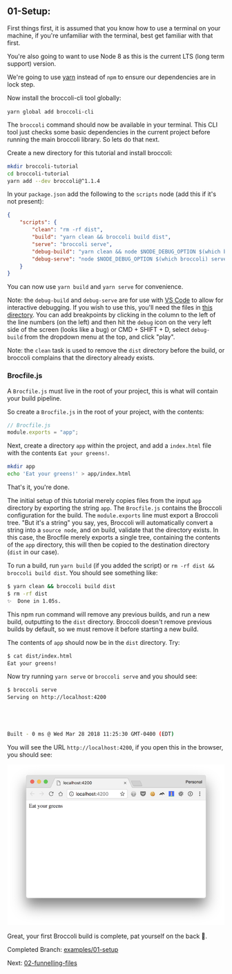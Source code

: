 ## 01-Setup:

First things first, it is assumed that you know how to use a terminal on your machine, if you're unfamiliar with the
terminal, best get familiar with that first.

You're also going to want to use Node 8 as this is the current LTS (long term support) version.

We're going to use [yarn](https://yarnpkg.com) instead of `npm` to ensure our dependencies are in lock step.

Now install the broccoli-cli tool globally:

`yarn global add broccoli-cli`

The `broccoli` command should now be available in your terminal. This CLI tool just checks some basic dependencies in
the current project before running the main broccoli library. So lets do that next.

Create a new directory for this tutorial and install broccoli:

```sh
mkdir broccoli-tutorial
cd broccoli-tutorial
yarn add --dev broccoli@^1.1.4
```

In your `package.json` add the following to the `scripts` node (add this if it's not present):

```json
{
    "scripts": {
        "clean": "rm -rf dist",
        "build": "yarn clean && broccoli build dist",
        "serve": "broccoli serve",
        "debug-build": "yarn clean && node $NODE_DEBUG_OPTION $(which broccoli) build dist",
        "debug-serve": "node $NODE_DEBUG_OPTION $(which broccoli) serve"
    }
}
```

You can now use `yarn build` and `yarn serve` for convenience.

Note: the `debug-build` and `debug-serve` are for use with [VS Code](https://code.visualstudio.com/) to allow for
interactive debugging. If you wish to use this, you'll need the files in
[this directory](https://github.com/oligriffiths/broccolijs-tutorial/tree/examples/00-init/.vscode).
You can add breakpoints by clicking in the column to the left of the line numbers (on the left) and then hit the
`debug` icon on the very left side of the screen (looks like a bug) or CMD + SHIFT + D, select `debug-build` from the
dropdown menu at the top, and click "play".

Note: the `clean` task is used to remove the `dist` directory before the build, or broccoli complains that the directory
already exists.

### Brocfile.js

A `Brocfile.js` must live in the root of your project, this is what will contain your build pipeline.

So create a `Brocfile.js` in the root of your project, with the contents: 

```js
// Brocfile.js
module.exports = "app";
```

Next, create a directory `app` within the project, and add a `index.html` file with the contents `Eat your greens!`.

```sh
mkdir app
echo 'Eat your greens!' > app/index.html
```

That's it, you're done.

The initial setup of this tutorial merely copies files from the input `app` directory by exporting the string `app`.
The `Brocfile.js` contains the Broccoli configuration for the build. The `module.exports` line must export a Broccoli
tree. "But it's a string" you say, yes, Broccoli will automatically convert a string into a `source node`, and on build,
validate that the directory exists. In this case, the Brocfile merely exports a single tree, containing the contents of
the `app` directory, this will then be copied to the destination directory (`dist` in our case).

To run a build, run `yarn build` (if you added the script) or `rm -rf dist && broccoli build dist`.
You should see something like:

```sh
$ yarn clean && broccoli build dist
$ rm -rf dist
✨  Done in 1.05s.
```

This npm run command will remove any previous builds, and run a new build, outputting to the `dist` directory.
Broccoli doesn't remove previous builds by default, so we must remove it before starting a new build.

The contents of `app` should now be in the `dist` directory. Try:

```sh
$ cat dist/index.html
Eat your greens!
```

Now try running `yarn serve` or `broccoli serve` and you should see:

```sh
$ broccoli serve
Serving on http://localhost:4200




Built - 0 ms @ Wed Mar 28 2018 11:25:30 GMT-0400 (EDT)
```

You will see the URL `http://localhost:4200`, if you open this in the browser, you should see:

![browser](/docs/assets/01-setup.png)

Great, your first Broccoli build is complete, pat yourself on the back 👏.

Completed Branch: [examples/01-setup](https://github.com/oligriffiths/broccolijs-tutorial/tree/examples/01-setup)

Next: [02-funnelling-files](/docs/02-funnelling-files.md)
